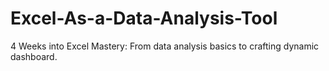 # Excel-As-a-Data-Analysis-Tool
4 Weeks into Excel Mastery: From data analysis basics to crafting dynamic dashboard.

